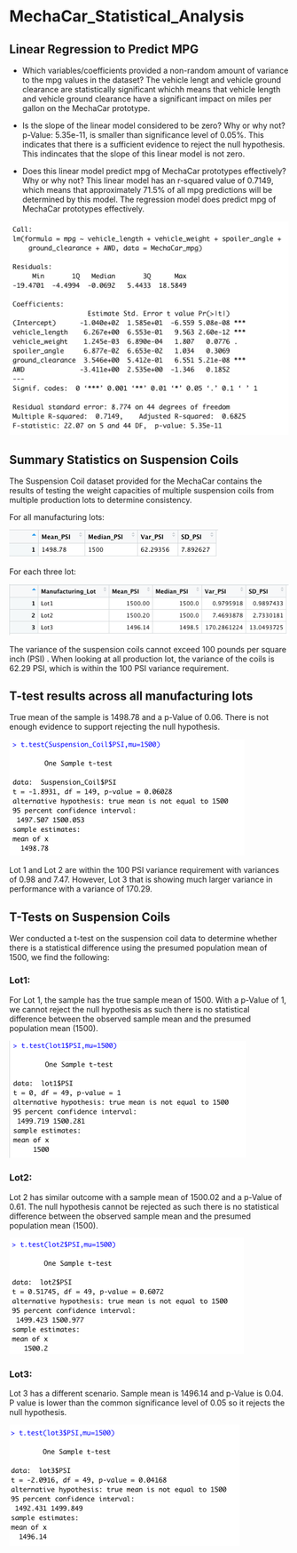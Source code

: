 # MechaCar_Statistical_Analysis

## Linear Regression to Predict MPG
* Which variables/coefficients provided a non-random amount of variance to the mpg values in the dataset?
The vehicle lengt and vehicle ground clearance are statistically significant whichh means that vehicle length and vehicle ground clearance have a significant impact on miles per gallon on the MechaCar prototype.

* Is the slope of the linear model considered to be zero? Why or why not?
p-Value: 5.35e-11, is smaller than significance level of 0.05%. This indicates that there is a sufficient evidence to reject the null hypothesis. This indincates that the slope of this linear model is not zero.

* Does this linear model predict mpg of MechaCar prototypes effectively? Why or why not?
This linear model has an r-squared value of 0.7149, which means that approximately 71.5% of all mpg predictions will be determined by this model. The regression model does predict mpg of MechaCar prototypes effectively.

![Deliverable1](https://github.com/pimchanyachitsanga/MechaCar_Statistical_Analysis/blob/main/Images/Deliverable1.png)

## Summary Statistics on Suspension Coils

The Suspension Coil dataset provided for the MechaCar contains the results of testing the weight capacities of multiple suspension coils from multiple production lots to determine consistency.

For all manufacturing lots:

![total_summary](https://github.com/pimchanyachitsanga/MechaCar_Statistical_Analysis/blob/main/Images/total_summary.png)

For each three lot:

![lot_summary](https://github.com/pimchanyachitsanga/MechaCar_Statistical_Analysis/blob/main/Images/lot_summary.png)

The variance of the suspension coils cannot exceed 100 pounds per square inch (PSI) . When looking at all production lot, the variance of the coils is 62.29 PSI, which is within the 100 PSI variance requirement.

## T-test results across all manufacturing lots

True mean of the sample is 1498.78 and a p-Value of 0.06. There is not enough evidence to support rejecting the null hypothesis. 

![one_ttest](https://github.com/pimchanyachitsanga/MechaCar_Statistical_Analysis/blob/main/Images/one_ttest.png)

Lot 1 and Lot 2 are within the 100 PSI variance requirement with variances of 0.98 and 7.47. However, Lot 3 that is showing much larger variance in performance with a variance of 170.29.

## T-Tests on Suspension Coils

Wer conducted a t-test on the suspension coil data to determine whether there is a statistical difference using the presumed population mean of 1500, we find the following:

### Lot1: 

For Lot 1, the sample has the true sample mean of 1500. With a p-Value of 1, we cannot reject the null hypothesis as such there is no statistical difference between the observed sample mean and the presumed population mean (1500).

![Lot1](https://github.com/pimchanyachitsanga/MechaCar_Statistical_Analysis/blob/main/Images/Lot1.png)

### Lot2: 

Lot 2 has similar outcome with a sample mean of 1500.02 and a p-Value of 0.61. The null hypothesis cannot be rejected as such there is no statistical difference between the observed sample mean and the presumed population mean (1500).

![Lot2](https://github.com/pimchanyachitsanga/MechaCar_Statistical_Analysis/blob/main/Images/Lot2.png)

### Lot3: 

Lot 3 has a different scenario. Sample mean is 1496.14 and p-Value is 0.04. P value is lower than the common significance level of 0.05 so it rejects the null hypothesis.

![Lot3](https://github.com/pimchanyachitsanga/MechaCar_Statistical_Analysis/blob/main/Images/Lot3.png)





